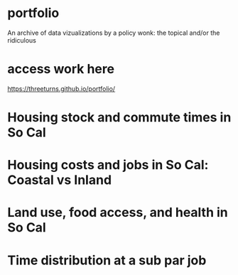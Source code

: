 # portfolio
An archive of data vizualizations by a policy wonk: the topical and/or the ridiculous
# access work here
https://threeturns.github.io/portfolio/ 
# Housing stock and commute times in So Cal
 
# Housing costs and jobs in So Cal: Coastal vs Inland
 
# Land use, food access, and health in So Cal

# Time distribution at a sub par job
